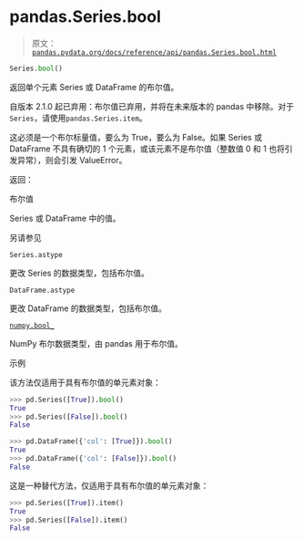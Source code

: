 # pandas.Series.bool

> 原文：[`pandas.pydata.org/docs/reference/api/pandas.Series.bool.html`](https://pandas.pydata.org/docs/reference/api/pandas.Series.bool.html)

```py
Series.bool()
```

返回单个元素 Series 或 DataFrame 的布尔值。

自版本 2.1.0 起已弃用：布尔值已弃用，并将在未来版本的 pandas 中移除。对于`Series`，请使用`pandas.Series.item`。

这必须是一个布尔标量值，要么为 True，要么为 False。如果 Series 或 DataFrame 不具有确切的 1 个元素，或该元素不是布尔值（整数值 0 和 1 也将引发异常），则会引发 ValueError。

返回：

布尔值

Series 或 DataFrame 中的值。

另请参见

`Series.astype`

更改 Series 的数据类型，包括布尔值。

`DataFrame.astype`

更改 DataFrame 的数据类型，包括布尔值。

[`numpy.bool_`](https://numpy.org/doc/stable/reference/arrays.scalars.html#numpy.bool_ "(在 NumPy v1.26 中)")

NumPy 布尔数据类型，由 pandas 用于布尔值。

示例

该方法仅适用于具有布尔值的单元素对象：

```py
>>> pd.Series([True]).bool()  
True
>>> pd.Series([False]).bool()  
False 
```

```py
>>> pd.DataFrame({'col': [True]}).bool()  
True
>>> pd.DataFrame({'col': [False]}).bool()  
False 
```

这是一种替代方法，仅适用于具有布尔值的单元素对象：

```py
>>> pd.Series([True]).item()  
True
>>> pd.Series([False]).item()  
False 
```
